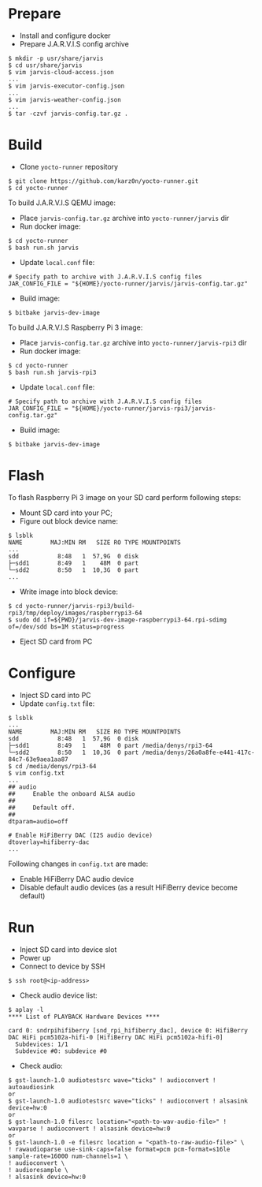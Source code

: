 
# Prepare

* Install and configure docker
* Prepare J.A.R.V.I.S config archive
```shell
$ mkdir -p usr/share/jarvis
$ cd usr/share/jarvis
$ vim jarvis-cloud-access.json
...
$ vim jarvis-executor-config.json
...
$ vim jarvis-weather-config.json
...
$ tar -czvf jarvis-config.tar.gz .
```

# Build

* Clone `yocto-runner` repository
```shell
$ git clone https://github.com/karz0n/yocto-runner.git
$ cd yocto-runner
```

To build J.A.R.V.I.S QEMU image:
* Place `jarvis-config.tar.gz` archive into `yocto-runner/jarvis` dir
* Run docker image:
```shell
$ cd yocto-runner
$ bash run.sh jarvis
```
* Update `local.conf` file:
```text
# Specify path to archive with J.A.R.V.I.S config files
JAR_CONFIG_FILE = "${HOME}/yocto-runner/jarvis/jarvis-config.tar.gz"
```
* Build image:
```shell
$ bitbake jarvis-dev-image
```

To build J.A.R.V.I.S Raspberry Pi 3 image:
* Place `jarvis-config.tar.gz` archive into `yocto-runner/jarvis-rpi3` dir
* Run docker image:
```shell
$ cd yocto-runner
$ bash run.sh jarvis-rpi3
```
* Update `local.conf` file:
```text
# Specify path to archive with J.A.R.V.I.S config files
JAR_CONFIG_FILE = "${HOME}/yocto-runner/jarvis-rpi3/jarvis-config.tar.gz"
```
* Build image:
```shell
$ bitbake jarvis-dev-image
```

# Flash

To flash Raspberry Pi 3 image on your SD card perform following steps:
* Mount SD card into your PC;
* Figure out block device name:
```shell
$ lsblk 
NAME        MAJ:MIN RM   SIZE RO TYPE MOUNTPOINTS
...
sdd           8:48   1  57,9G  0 disk 
├─sdd1        8:49   1    48M  0 part 
└─sdd2        8:50   1  10,3G  0 part 
...
```
* Write image into block device:
```shell
$ cd yocto-runner/jarvis-rpi3/build-rpi3/tmp/deploy/images/raspberrypi3-64
$ sudo dd if=${PWD}/jarvis-dev-image-raspberrypi3-64.rpi-sdimg of=/dev/sdd bs=1M status=progress
```
* Eject SD card from PC

# Configure

* Inject SD card into PC
* Update `config.txt` file:
```shell
$ lsblk
...
NAME        MAJ:MIN RM   SIZE RO TYPE MOUNTPOINTS
sdd           8:48   1  57,9G  0 disk 
├─sdd1        8:49   1    48M  0 part /media/denys/rpi3-64
└─sdd2        8:50   1  10,3G  0 part /media/denys/26a0a8fe-e441-417c-84c7-63e9aea1aa87
$ cd /media/denys/rpi3-64
$ vim config.txt
...
## audio
##     Enable the onboard ALSA audio
##
##     Default off.
##
dtparam=audio=off

# Enable HiFiBerry DAC (I2S audio device)
dtoverlay=hifiberry-dac
...
```

Following changes in `config.txt` are made:
* Enable HiFiBerry DAC audio device
* Disable default audio devices (as a result HiFiBerry device become default)

# Run

* Inject SD card into device slot
* Power up
* Connect to device by SSH
```shell
$ ssh root@<ip-address>
```
* Check audio device list:
```shell
$ aplay -l
**** List of PLAYBACK Hardware Devices ****

card 0: sndrpihifiberry [snd_rpi_hifiberry_dac], device 0: HifiBerry DAC HiFi pcm5102a-hifi-0 [HifiBerry DAC HiFi pcm5102a-hifi-0]
  Subdevices: 1/1
  Subdevice #0: subdevice #0
```
* Check audio:
```shell
$ gst-launch-1.0 audiotestsrc wave="ticks" ! audioconvert ! autoaudiosink
or
$ gst-launch-1.0 audiotestsrc wave="ticks" ! audioconvert ! alsasink device=hw:0
or
$ gst-launch-1.0 filesrc location="<path-to-wav-audio-file>" ! wavparse ! audioconvert ! alsasink device=hw:0
or
$ gst-launch-1.0 -e filesrc location = "<path-to-raw-audio-file>" \
! rawaudioparse use-sink-caps=false format=pcm pcm-format=s16le sample-rate=16000 num-channels=1 \
! audioconvert \
! audioresample \
! alsasink device=hw:0
```

